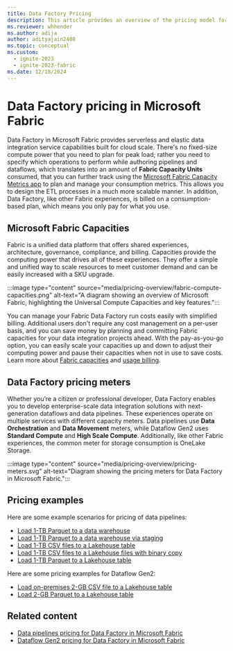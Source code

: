 ```yaml
---
title: Data Factory Pricing
description: This article provides an overview of the pricing model for Data Factory in Microsoft Fabric.
ms.reviewer: whhender
ms.author: adija
author: adityajain2408
ms.topic: conceptual
ms.custom:
  - ignite-2023
  - ignite-2023-fabric
ms.date: 12/18/2024
---
```


# Data Factory pricing in Microsoft Fabric

Data Factory in Microsoft Fabric provides serverless and elastic data integration service capabilities built for cloud scale. There's no fixed-size compute power that you need to plan for peak load; rather you need to specify which operations to perform while authoring pipelines and dataflows, which translates into an amount of **Fabric Capacity Units** consumed, that you can further track using the [Microsoft Fabric Capacity Metrics app](../enterprise/metrics-app.md) to plan and manage your consumption metrics. This allows you to design the ETL processes in a much more scalable manner. In addition, Data Factory, like other Fabric experiences, is billed on a consumption-based plan, which means you only pay for what you use.

## Microsoft Fabric Capacities

Fabric is a unified data platform that offers shared experiences, architecture, governance, compliance, and billing. Capacities provide the computing power that drives all of these experiences. They offer a simple and unified way to scale resources to meet customer demand and can be easily increased with a SKU upgrade.

:::image type="content" source="media/pricing-overview/fabric-compute-capacities.png" alt-text="A diagram showing an overview of Microsoft Fabric, highlighting the Universal Compute Capacities and key features.":::

You can manage your Fabric Data Factory run costs easily with simplified billing. Additional users don't require any cost management on a per-user basis, and you can save money by planning and committing Fabric capacities for your data integration projects ahead. With the pay-as-you-go option, you can easily scale your capacities up and down to adjust their computing power and pause their capacities when not in use to save costs. Learn more about [Fabric capacities](../enterprise/licenses.md) and [usage billing](../enterprise/azure-billing.md).

## Data Factory pricing meters

Whether you’re a citizen or professional developer, Data Factory enables you to develop enterprise-scale data integration solutions with next-generation dataflows and data pipelines. These experiences operate on multiple services with different capacity meters. Data pipelines use **Data Orchestration** and **Data Movement** meters, while Dataflow Gen2 uses **Standard Compute** and **High Scale Compute**. Additionally, like other Fabric experiences, the common meter for storage consumption is OneLake Storage.

:::image type="content" source="media/pricing-overview/pricing-meters.svg" alt-text="Diagram showing the pricing meters for Data Factory in Microsoft Fabric.":::

## Pricing examples

Here are some example scenarios for pricing of data pipelines:

- [Load 1-TB Parquet to a data warehouse](pricing-scenario-load-1-tb-parquet-to-data-warehouse.md)
- [Load 1-TB Parquet to a data warehouse via staging](pricing-scenario-load-1-tb-parquet-to-data-warehouse-stage.md)
- [Load 1-TB CSV files to a Lakehouse table](pricing-scenario-load-1-tb-csv-to-lakehouse-table.md)
- [Load 1-TB CSV files to a Lakehouse files with binary copy](pricing-scenario-load-1-tb-csv-to-lakehouse-files.md)
- [Load 1-TB Parquet to a Lakehouse table](pricing-scenario-load-1-tb-parquet-to-lakehouse-table.md)

Here are some pricing examples for Dataflow Gen2:

- [Load on-premises 2-GB CSV file to a Lakehouse table](pricing-scenario-dataflows-gen2-load-2-gb-csv-to-lakehouse-table.md)
- [Load 2-GB Parquet to a Lakehouse table](pricing-scenario-dataflows-gen2-load-2-gb-parquet-to-lakehouse-table.md)

## Related content

- [Data pipelines pricing for Data Factory in Microsoft Fabric](pricing-pipelines.md)
- [Dataflow Gen2 pricing for Data Factory in Microsoft Fabric](pricing-dataflows-gen2.md)
